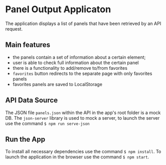 # Panel Output Applicaton

The application displays a list of panels that have been retrieved by an API request.

## Main features

- the panels contain a set of information about a certain element;
- user is able to check full information about the certain panel
- there is a functionality to add/remove to/from favorites
- `favorites` button redirects to the separate page with only favorites panels
- favorites panels are saved to LocalStorage

## API Data Source

The JSON file `panels.json` within the API in the app's root folder is a mock DB. The `json-server` library is used to mock a server, to launch the server use the command `$ npm run serve-json`

## Run the App

To install all necessary dependencies use the command `$ npm install`. To launch the application in the browser use the command `$ npm start`.
